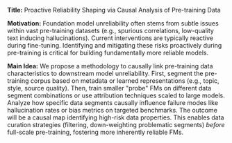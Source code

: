 **Title:** Proactive Reliability Shaping via Causal Analysis of Pre-training Data

**Motivation:** Foundation model unreliability often stems from subtle issues within vast pre-training datasets (e.g., spurious correlations, low-quality text inducing hallucinations). Current interventions are typically reactive during fine-tuning. Identifying and mitigating these risks proactively during pre-training is critical for building fundamentally more reliable models.

**Main Idea:** We propose a methodology to causally link pre-training data characteristics to downstream model unreliability. First, segment the pre-training corpus based on metadata or learned representations (e.g., topic, style, source quality). Then, train smaller "probe" FMs on different data segment combinations or use attribution techniques scaled to large models. Analyze how specific data segments causally influence failure modes like hallucination rates or bias metrics on targeted benchmarks. The outcome will be a causal map identifying high-risk data properties. This enables data curation strategies (filtering, down-weighting problematic segments) *before* full-scale pre-training, fostering more inherently reliable FMs.